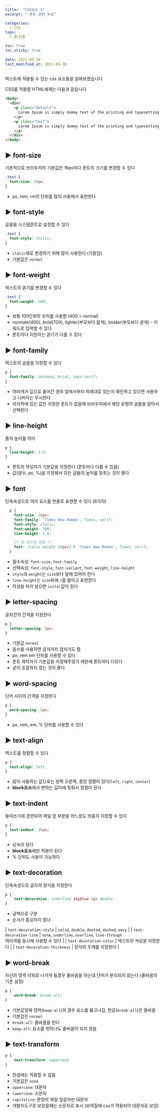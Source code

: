 ```yaml
---
title:  "CSS요소 1"
excerpt: " 폰트 관련 속성"

categories:
  - CSS
tags:
  - [CSS]

toc: true
toc_sticky: true
 
date: 2021-09-30
last_modified_at: 2021-09-30
---
```


텍스트에 적용될 수 있는 css 요소들을 살펴보겠습니다

CSS를 적용할 HTML예제는 다음과 같습니다

```html
<body>
  <div>
    <p class="default">
      Lorem Ipsum is simply dummy text of the printing and typesetting industry.
    </p>
    <p class="text">
      Lorem Ipsum is simply dummy text of the printing and typesetting industry.
    </p>
  </div>
</body>
```

## ▶️ font-size
기본적으로 브라우저의 기본값은 16px이다 폰트의 크기를 변경할 수 있다

```css
.text {
  font-size: 20px;
}
```
- px, rem, rm의 단위를 많이 사용헤서 표현한다

## ▶️ font-style
글꼴을 시스템폰트로 설정할 수 있다

```css
.text {
  font-style: italic;
}
```
- `italic`체로 변경하기 위해 많이 사용한다 (기울임)
- 기본값은 `normal`

## ▶️ font-weight
텍스트의 굵기를 변경할 수 있다

```css
.text {
  font-weight: 500;
}
```

- 보통 100단위의 숫자를 사용함 (400 = normal)
- normale(400), bold(700), lighter(부모보다 얇게), bolder(부모보다 굴게) - 키워드로 입력할 수 있다
- 폰트마다 지원하는 굵기가 다를 수 있다

## ▶️ font-family
텍스트의 글꼴을 지정할 수 있다
```css
p {
  font-family: Verdana, Arial, sans-serif;
}
```

- 여러개가 값으로 들어간 경우 앞에서부터 차례대로 있는지 확인하고 있으면 사용하고 나머지는 무시한다
- 마지막에 있는 값은 지정한 폰트가 없을때 브라우저에서 해당 유형의 글꼴을 알아서 선택한다

## ▶️ line-height
줄의 높이를 의미
```css
p {
  line-height: 2.0;
}
```
- 폰트의 작성자가 기본값을 지정한다 (폰트마다 다를 수 있음)
- 값(양수, px, %)을 지정해서 모든 글들의 높이를 맞추는 것이 좋다

## ▶️ font
단축속성으로 여러 요소를 한줄로 표현할 수 있다 (6가지)
```css
  p {
    font-size: 20px;
    font-family: 'Times New Roman', Times, serif;
    font-style: italic;
    font-weight: 700;
    line-height: 2.0;

    /* 위 코드와 동일 */
    font: italic weight 20px/2.0 'Times New Roman', Times, serif;
  }
```
- 필수속성: `font-size`, `font-family`
- 선택속성: `font-style`, `font-variant`, `font-weight`, `line-height`
- `style`과 `weight`는 `size`보다 앞에 있어야 한다
- `line-height`는 `size`뒤에 `/`를 붙이고 표현한다
- 작성을 하지 않으면 `inital`값이 된다

## ▶️ letter-spacing
글자간의 간격을 지정한다
```css
p {
  letter-spacing: 5px;
}
```
- 기본값 `normal`
- 음수를 사용하면 글자끼리 겹치기도 함
- px, rem em 단위를 사용할 수 있다
- 폰트 제작자가 기본값을 지정해주었기 때문에 폰트마다 다르다
- 굳이 조절하지 않는 것이 좋다

## ▶️ word-spacing
단어 사이의 간격을 지정한다
```css
p {
  word-spacing: 5px;
}
```
- px, rem, em, % 단위를 사용할 수 있다

## ▶️ text-align
텍스트를 정렬할 수 있다
```css
p {
  text-align: left
}
```
- 많이 사용하는 값으로는 왼쪽 오른쪽, 중앙 정렬이 있다(`left`, `right`, `center`)
- **block요소**에서 변하는 길이에 맞춰서 정렬이 된다

## ▶️ text-indent
들여쓰기에 관련되어 제일 앞 부분을 어느정도 띄울지 지정할 수 있다
```css
p {
  text-indent: 20px;
}
```
- 상속이 된다
- **block요소**에만 적용이 된다
- % 단위도 사용이 가능하다

## ▶️ text-decoration
단축속성으로 글자의 장식을 지정한다

```css
p {
    text-decoration: underline skyblue 5px double 
}
```

- 공백으로 구분
- 순서가 중요하지 않다

| `text-decoration-style` | `solid`, `double`, `dooted`, `dashed`, `wavy` |
| `text-decoration-line` | `none`, `underline`, `overline`, `line-through` <br> 여러개를 동시에 사용할 수 있다 |
| `text-decoration-color` | 텍스트의 색상을 지정한다 |
| `text-decoration-thickness` | 장식의 두께를 지정한다 |

## ▶️ word-break
자신의 영역 이외로 나가게 될경우 줄바꿈을 하는데 단어가 분리되지 않는다 (줄바꿈의 기준 설정)
```css 
p {
    word-break: break-all;
}
```
- 기본값일때 영어(`keep-all`)의 경우 요소를 뚫고나감, 한글(`break-all`)은 줄바꿈
- 기본값은 `normal`
- `break-all`: 줄바꿈을 한다
- `keep-all`: 요소를 벗어나도 줄바꿈이 되지 않음

## ▶️ text-transform
```css
p {
    text-transform: uppercase
}
```
- 한글에는 적용할 수 없음
- 기본값은 `none`
- `uppercase`: 대문자
- `lowercase`: 소문자
- `capitalize`: 문장의 제일 앞글자만 대문자
- 개발자도구로 보았을때는 소문자로 표시 (보여질때 css가 적용되어 대문자로 보임)











